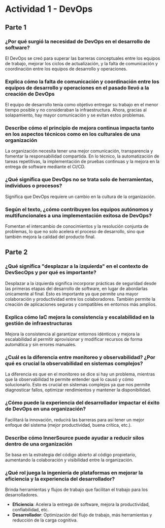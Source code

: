 # Actividad 1 - DevOps

## Parte 1

### ¿Por qué surgió la necesidad de DevOps en el desarrollo de software?

El DevOps se creó para superar las barreras conceptuales entre los equipos de trabajo, mejorar los ciclos de actualización, y la falta de comunicación y coordinación entre los equipos de desarrollo y operaciones.

### Explica cómo la falta de comunicación y coordinación entre los equipos de desarrollo y operaciones en el pasado llevó a la creación de DevOps

El equipo de desarrollo tenía como objetivo entregar su trabajo en el menor tiempo posible y no consideraban la infraestructura. Ahora, gracias al solapamiento, hay mayor comunicación y se evitan estos problemas.

### Describe cómo el principio de mejora continua impacta tanto en los aspectos técnicos como en los culturales de una organización

La organización necesita tener una mejor comunicación, transparencia y fomentar la responsabilidad compartida. En lo técnico, la automatización de tareas repetitivas, la implementación de pruebas continuas y la mejora en la entrega de software mediante el CI/CD.

### ¿Qué significa que DevOps no se trata solo de herramientas, individuos o procesos?

Significa que DevOps requiere un cambio en la cultura de la organización.

### Según el texto, ¿cómo contribuyen los equipos autónomos y multifuncionales a una implementación exitosa de DevOps?

Fomentan el intercambio de conocimientos y la resolución conjunta de problemas, lo que no solo acelera el proceso de desarrollo, sino que también mejora la calidad del producto final.

## Parte 2

### ¿Qué significa "desplazar a la izquierda" en el contexto de DevSecOps y por qué es importante?

Desplazar a la izquierda significa incorporar prácticas de seguridad desde las primeras etapas del desarrollo de software, en lugar de abordarlas únicamente al final. Esto es importante ya que permite una mayor colaboración y productividad entre los colaboradores. También permite la creación de aplicaciones seguras y compatibles en entornos más amplios.

### Explica cómo IaC mejora la consistencia y escalabilidad en la gestión de infraestructuras

Mejora la consistencia al garantizar entornos idénticos y mejora la escalabilidad al permitir aprovisionar y modificar recursos de forma automática y sin errores manuales.

### ¿Cuál es la diferencia entre monitoreo y observabilidad? ¿Por qué es crucial la observabilidad en sistemas complejos?

La diferencia es que en el monitoreo se dice si hay un problema, mientras que la observabilidad te permite entender qué lo causó y cómo solucionarlo. Esto es crucial en sistemas complejos ya que nos permite diagnosticar fallos, optimizar rendimientos y mantener la disponibilidad.

### ¿Cómo puede la experiencia del desarrollador impactar el éxito de DevOps en una organización?

Facilitará la innovación, reducirá las barreras para así tener un mejor enfoque del sistema (mejor productividad, buena crítica, etc.).

### Describe cómo InnerSource puede ayudar a reducir silos dentro de una organización

Se basa en la estrategia del código abierto al código propietario, aumentando la colaboración y visibilidad entre la organización.

### ¿Qué rol juega la ingeniería de plataformas en mejorar la eficiencia y la experiencia del desarrollador?

Brinda herramientas y flujos de trabajo que facilitan el trabajo para los desarrolladores. 

- **Eficiencia**: Acelera la entrega de software, mejora la productividad, confiabilidad, etc.
- **Desarrollador**: Optimización del flujo de trabajo, más herramientas y reducción de la carga cognitiva.
